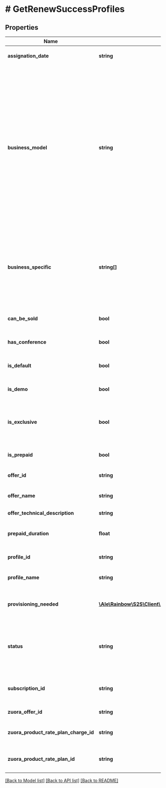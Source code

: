 # # GetRenewSuccessProfiles

## Properties

Name | Type | Description | Notes
------------ | ------------- | ------------- | -------------
**assignation_date** | **string** | Date when the subscription was attached to user profile | 
**business_model** | **string** | Indicates the business model associated to this offer (number of users, usage, ...) - &#x60;nb_users&#x60;: Licencing business model. Subscriptions having this business model are billed according to the number of users bought for it. - &#x60;usage&#x60;: Subscriptions having this business model are billed based on service consumption (whatever the number of users assigned to the subscription of this offer). - &#x60;flat_fee&#x60;: Subscriptions having this business model are billed based on a flat fee (same price each month for the company which subscribe to this offer). - &#x60;none&#x60;: no business model. Should be used for offers which are not sold (like Essential...). | [optional] [default to 'none']
**business_specific** | **string[]** | Indicates if the subscription is related to specific(s) business (for verticals like HDS) - &#x60;NONE&#x60;: This subscription is used if the company does not have a businessSpecific field. - &#x60;HDS&#x60;: This subscription is used if the company have a businessSpecific HDS (HealthCare). | [optional] 
**can_be_sold** | **bool** | Indicates if the offer is billed. &lt;br/&gt; Some offers will not be billed (Essential, Demo, ...). | 
**has_conference** | **bool** | Indicates if the profile contains conference services | [optional] 
**is_default** | **bool** | Indicates if this profile is linked to user&#39;s company&#39;s subscription to default offer (i.e. Essential) | 
**is_demo** | **bool** | Indicates if the profile is linked to a demo subscription | [optional] 
**is_exclusive** | **bool** | Indicates if the offer is exclusive for assignation to a user profile (if the user has already an exclusive offer assigned, it won&#39;t be possible to assign a second exclusive offer). | [optional] 
**is_prepaid** | **bool** | Indicates if the profile is linked to a prepaid subscription | [optional] 
**offer_id** | **string** | Id of the Rainbow offer to which company subscription is attached | 
**offer_name** | **string** | Name of the Rainbow offer to which company subscription is attached | 
**offer_technical_description** | **string** | Offer technical description. | [optional] 
**prepaid_duration** | **float** | Prepaid subscription duration (in month). &lt;br/&gt;Only set if &#x60;isPrepaid&#x60; is true. | [optional] 
**profile_id** | **string** | Id of the Rainbow profile to which company subscription is attached | 
**profile_name** | **string** | Name of the Rainbow profile to which company subscription is attached | 
**provisioning_needed** | [**\Ale\Rainbow\S2S\Client\AuthPortal\Model\GetRenewSuccessProvisioningNeeded[]**](GetRenewSuccessProvisioningNeeded.md) | Array of Objects which indicates if account must be provisioned on other internal components when subscribing to this offer. | [optional] 
**status** | **string** | Status of the company subscription to which user profile is assigned &lt;br/&gt; &lt;br/&gt; Possible values: &lt;code&gt;active&lt;/code&gt;, &lt;code&gt;alerting&lt;/code&gt;, &lt;code&gt;hold&lt;/code&gt;, &lt;code&gt;terminated&lt;/code&gt; | 
**subscription_id** | **string** | Id of company subscription to which user profile is assigned (one of the subscriptions available to user&#39;s company) | 
**zuora_offer_id** | **string** | ID of the related offer in Zuora (if offer can be sold) | [optional] 
**zuora_product_rate_plan_charge_id** | **string** | ID of the ProductRatePlanChargeId used in Zuora (if offer can be sold) | [optional] 
**zuora_product_rate_plan_id** | **string** | ID of the ProductRatePlanId to used in Zuora (if offer can be sold) | [optional] 

[[Back to Model list]](../../README.md#documentation-for-models) [[Back to API list]](../../README.md#documentation-for-api-endpoints) [[Back to README]](../../README.md)


